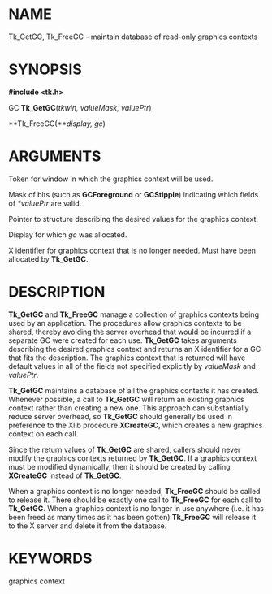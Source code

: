 # NAME

Tk_GetGC, Tk_FreeGC - maintain database of read-only graphics contexts

# SYNOPSIS

**#include \<tk.h\>**

GC **Tk_GetGC**(*tkwin, valueMask, valuePtr*)

**Tk_FreeGC(***display, gc*)

# ARGUMENTS

Token for window in which the graphics context will be used.

Mask of bits (such as **GCForeground** or **GCStipple**) indicating
which fields of *\*valuePtr* are valid.

Pointer to structure describing the desired values for the graphics
context.

Display for which *gc* was allocated.

X identifier for graphics context that is no longer needed. Must have
been allocated by **Tk_GetGC**.

# DESCRIPTION

**Tk_GetGC** and **Tk_FreeGC** manage a collection of graphics contexts
being used by an application. The procedures allow graphics contexts to
be shared, thereby avoiding the server overhead that would be incurred
if a separate GC were created for each use. **Tk_GetGC** takes arguments
describing the desired graphics context and returns an X identifier for
a GC that fits the description. The graphics context that is returned
will have default values in all of the fields not specified explicitly
by *valueMask* and *valuePtr*.

**Tk_GetGC** maintains a database of all the graphics contexts it has
created. Whenever possible, a call to **Tk_GetGC** will return an
existing graphics context rather than creating a new one. This approach
can substantially reduce server overhead, so **Tk_GetGC** should
generally be used in preference to the Xlib procedure **XCreateGC**,
which creates a new graphics context on each call.

Since the return values of **Tk_GetGC** are shared, callers should never
modify the graphics contexts returned by **Tk_GetGC**. If a graphics
context must be modified dynamically, then it should be created by
calling **XCreateGC** instead of **Tk_GetGC**.

When a graphics context is no longer needed, **Tk_FreeGC** should be
called to release it. There should be exactly one call to **Tk_FreeGC**
for each call to **Tk_GetGC**. When a graphics context is no longer in
use anywhere (i.e. it has been freed as many times as it has been
gotten) **Tk_FreeGC** will release it to the X server and delete it from
the database.

# KEYWORDS

graphics context
